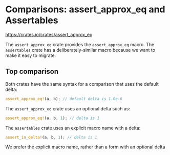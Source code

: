 # Comparisons: assert_approx_eq and Assertables

https://crates.io/crates/assert_approx_eq

The `assert_approx_eq` crate provides the `assert_approx_eq` macro. The `assertables` crate has a deliberately-similar macro because we want to make it easy to migrate.

## Top comparison

Both crates have the same syntax for a comparison that uses the default delta:

```rust
assert_approx_eq!(a, b); // default delta is 1.0e-6
```

The `assert_approx_eq` crate uses an optional delta such as:

```rust
assert_approx_eq!(a, b, 1); // delta is 1
```

The `assertables` crate uses an explicit macro name with a delta:

```rust
assert_in_delta!(a, b, 1); // delta is 1
```

We prefer the explicit macro name, rather than a form with an optional delta
